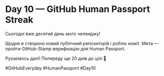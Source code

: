 # Day 10 — GitHub Human Passport Streak

Сьогодні вже десятий день мого челенджу!

Щодня я створюю новий публічний репозиторій і роблю коміт. Мета — пройти GitHub-Stamp верифікацію для Human Passport.

Рухаємось далі! Попереду ще 20 днів до цілі 💪

#GitHubEveryday #HumanPassport #Day10
